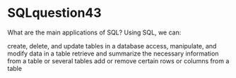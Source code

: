 # SQLquestion43
What are the main applications of SQL?
Using SQL, we can:

create, delete, and update tables in a database
access, manipulate, and modify data in a table
retrieve and summarize the necessary information from a table or several tables
add or remove certain rows or columns from a table
